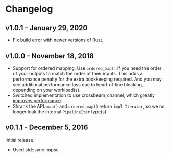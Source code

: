 Changelog
=========

v1.0.1 - January 29, 2020
-------------------------

 * Fix build error with newer versions of Rust.

v1.0.0 - November 18, 2018
--------------------------

 * Support for ordered mapping. Use `ordered_map()` if you need the order of
   your outputs to match the order of their inputs. This adds a performance
   penalty for the extra bookkeeping required. And you may see additional
   performance loss due to head-of-line blocking, depending on your workload(s).
 * Switched implementation to use crossbeam_channel, which greatly
   [improves performance][1].
 * Shrank the API. `map()` and `ordered_map()` return `impl Iterator`, so we
   no longer leak the internal `PipelineIter` type(s).

[1]: https://github.com/NfNitLoop/pipeliner/commit/c8b23a04242d6eac91df424022f62a3074c31eb0


v0.1.1 - December 5, 2016
-------------------------

Initial release. 

 * Used std::sync::mpsc
